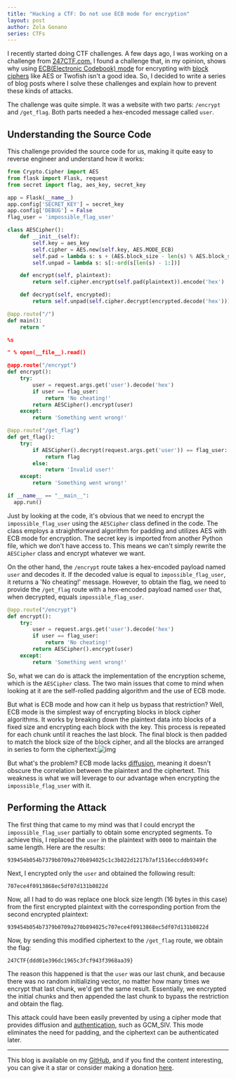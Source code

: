 ```yaml
---
title: "Hacking a CTF: Do not use ECB mode for encryption"
layout: post
author: Zola Gonano
series: CTFs
---
```


I recently started doing CTF challenges. A few days ago, I was working on a challenge from [247CTF.com.](https://247CTF.com) I found a challenge that, in my opinion, shows why using [ECB(Electronic Codebook) mode](https://en.wikipedia.org/wiki/Block_cipher_mode_of_operation) for encrypting with [block ciphers](https://en.wikipedia.org/wiki/Block_cipher) like AES or Twofish isn't a good idea. So, I decided to write a series of blog posts where I solve these challenges and explain how to prevent these kinds of attacks.

The challenge was quite simple. It was a website with two parts: `/encrypt` and `/get_flag`. Both parts needed a hex-encoded message called `user`.

## Understanding the Source Code

This challenge provided the source code for us, making it quite easy to reverse engineer and understand how it works:

```python
from Crypto.Cipher import AES
from flask import Flask, request
from secret import flag, aes_key, secret_key

app = Flask(__name__)
app.config['SECRET_KEY'] = secret_key
app.config['DEBUG'] = False
flag_user = 'impossible_flag_user'

class AESCipher():
    def __init__(self):
        self.key = aes_key
        self.cipher = AES.new(self.key, AES.MODE_ECB)
        self.pad = lambda s: s + (AES.block_size - len(s) % AES.block_size) * chr(AES.block_size - len(s) % AES.block_size)
        self.unpad = lambda s: s[:-ord(s[len(s) - 1:])]

    def encrypt(self, plaintext):
        return self.cipher.encrypt(self.pad(plaintext)).encode('hex')

    def decrypt(self, encrypted):
        return self.unpad(self.cipher.decrypt(encrypted.decode('hex')))

@app.route("/")
def main():
    return "

%s

" % open(__file__).read()

@app.route("/encrypt")
def encrypt():
    try:
        user = request.args.get('user').decode('hex')
        if user == flag_user:
            return 'No cheating!'
        return AESCipher().encrypt(user)
    except:
        return 'Something went wrong!'

@app.route("/get_flag")
def get_flag():
    try:
        if AESCipher().decrypt(request.args.get('user')) == flag_user:
            return flag
        else:
            return 'Invalid user!'
    except:
        return 'Something went wrong!'

if __name__ == "__main__":
  app.run()

```

Just by looking at the code, it's obvious that we need to encrypt the `impossible_flag_user` using the `AESCipher` class defined in the code. The class employs a straightforward algorithm for padding and utilizes AES with ECB mode for encryption. The secret key is imported from another Python file, which we don't have access to. This means we can't simply rewrite the `AESCipher` class and encrypt whatever we want.

On the other hand, the `/encrypt` route takes a hex-encoded payload named `user` and decodes it. If the decoded value is equal to `impossible_flag_user`, it returns a 'No cheating!' message. However, to obtain the flag, we need to provide the `/get_flag` route with a hex-encoded payload named `user` that, when decrypted, equals `impossible_flag_user`.

```python
@app.route("/encrypt")
def encrypt():
    try:
        user = request.args.get('user').decode('hex')
        if user == flag_user:
            return 'No cheating!'
        return AESCipher().encrypt(user)
    except:
        return 'Something went wrong!'
```

So, what we can do is attack the implementation of the encryption scheme, which is the `AESCipher` class. The two main issues that come to mind when looking at it are the self-rolled padding algorithm and the use of ECB mode.

But what is ECB mode and how can it help us bypass that restriction? Well, ECB mode is the simplest way of encrypting blocks in block cipher algorithms. It works by breaking down the plaintext data into blocks of a fixed size and encrypting each block with the key. This process is repeated for each chunk until it reaches the last block. The final block is then padded to match the block size of the block cipher, and all the blocks are arranged in series to form the ciphertext:![img](/assets/ecb_encryption_mode.png)

But what's the problem? ECB mode lacks [diffusion](https://en.wikipedia.org/wiki/Confusion_and_diffusion), meaning it doesn't obscure the correlation between the plaintext and the ciphertext. This weakness is what we will leverage to our advantage when encrypting the `impossible_flag_user` with it.

## Performing the Attack

The first thing that came to my mind was that I could encrypt the `impossible_flag_user` partially to obtain some encrypted segments. To achieve this, I replaced the `user` in the plaintext with `0000` to maintain the same length. Here are the results:

```
939454b054b7379b0709a270b894025c1c3b822d1217b7af1516eccddb9349fc
```

Next, I encrypted only the `user` and obtained the following result:

```
707ece4f0913868ec5df07d131b0822d
```

Now, all I had to do was replace one block size length (16 bytes in this case) from the first encrypted plaintext with the corresponding portion from the second encrypted plaintext:

```
939454b054b7379b0709a270b894025c707ece4f0913868ec5df07d131b0822d
```

Now, by sending this modified ciphertext to the `/get_flag` route, we obtain the flag:

```
247CTF{ddd01e396dc1965c3fcf943f3968aa39}
```

The reason this happened is that the `user` was our last chunk, and because there was no random initializing vector, no matter how many times we encrypt that last chunk, we'd get the same result. Essentially, we encrypted the initial chunks and then appended the last chunk to bypass the restriction and obtain the flag.

This attack could have been easily prevented by using a cipher mode that provides diffusion and [authentication](https://en.wikipedia.org/wiki/Authenticated_encryption), such as GCM_SIV. This mode eliminates the need for padding, and the ciphertext can be authenticated later.

---

This blog is available on my [GitHub](https://github.com/zolagonano/zolagonano.github.io), and if you find the content interesting, you can give it a star or consider making a donation [here](https://znano.eu.org/#donate).
